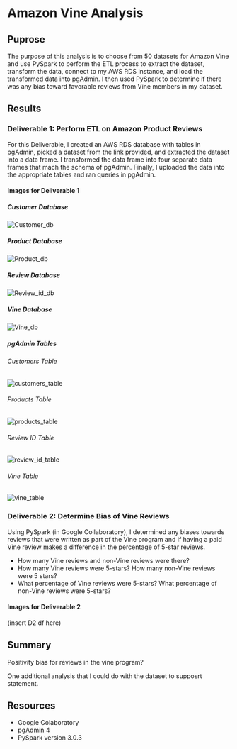 # Amazon Vine Analysis
## Puprose 
The purpose of this analysis is to choose from 50 datasets for Amazon Vine and use PySpark to perform the ETL process to extract the dataset, transform the data, connect to my AWS RDS instance, and load the transformed data into pgAdmin. I then used PySpark to determine if there was any bias toward favorable reviews from Vine members in my dataset.

## Results
### Deliverable 1: Perform ETL on Amazon Product Reviews
For this Deliverable, I created an AWS RDS database with tables in pgAdmin, picked a dataset from the link provided, and extracted the dataset into a data frame. I transformed the data frame into four separate data frames that mach the schema of pgAdmin. Finally, I uploaded the data into the appropriate tables and ran queries in pgAdmin.

#### Images for Deliverable 1
##### Customer Database
![Customer_db](./Amazon_Vine_Analysis/Customer_db.png)

##### Product Database
![Product_db](./Amazon_Vine_Analysis/Product_db.png)

##### Review Database
![Review_id_db](./Amazon_Vine_Analysis/Review_id_db.png)

##### Vine Database
![Vine_db](./Amazon_Vine_Analysis/Vine_db.png)


##### pgAdmin Tables
###### Customers Table
![customers_table](./Amazon_Vine_Analysis/customers_table.png)

###### Products Table
![products_table](./Amazon_Vine_Analysis/products_table.png)

###### Review ID Table
![review_id_table](./Amazon_Vine_Analysis/review_id_table.png)

###### Vine Table 
![vine_table](./Amazon_Vine_Analysis/vine_table.png)

### Deliverable 2: Determine Bias of Vine Reviews
Using PySpark (in Google Collaboratory), I determined any biases towards reviews that were written as part of the Vine program and if having a paid Vine review makes a difference in the percentage of 5-star reviews.
  - How many Vine reviews and non-Vine reviews were there?
  - How many Vine reviews were 5-stars? How many non-Vine reviews were 5 stars?
  - What percentage of Vine reviews were 5-stars? What percentage of non-Vine reviews were 5-stars?

#### Images for Deliverable 2
(insert D2 df here)


## Summary
Positivity bias for reviews in the vine program?

One additional analysis that I could do with the dataset to supposrt statement.

## Resources
- Google Colaboratory
- pgAdmin 4
- PySpark version 3.0.3
